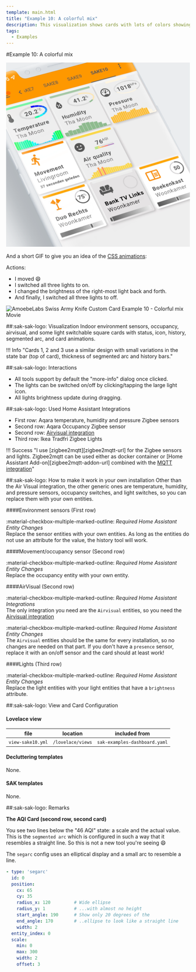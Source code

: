```yaml
---
template: main.html
title: "Example 10: A colorful mix"
description: This visualization shows cards with lots of colors showing indoor environment sensors, occupancy, AirVisual and some light switches and history.
tags:
  - Examples
---
```

#Example 10: A colorful mix

![AmoebeLabs Swiss Army Knife Custom Card Example 10 - Colorful mix]

And a short GIF to give you an idea of the [CSS animations][css-animations]:

Actions:

- I moved :smile:
- I switched all three lights to on.
- I changed the brightness of the right-most light back and forth.
- And finally, I switched all three lights to off.

![AmoebeLabs Swiss Army Knife Custom Card Example 10 - Colorful mix Movie]

##:sak-sak-logo: Visualization
Indoor environment sensors, occupancy, airvisual, and some light switchable square cards with status, icon, history, segmented arc, and card animations.

!!! Info "Cards 1, 2 and 3 use a similar design with small variations in the state bar (top of card), thickness of segmented arc and history bars."


##:sak-sak-logo: Interactions
- All tools support by default the "more-info" dialog once clicked.
- The lights can be switched on/off by clicking/tapping the large light icon.
- All lights brightness update during dragging.

##:sak-sak-logo: Used Home Assistant Integrations
- First row: Aqara temperature, humidity and pressure Zigbee sensors
- Second row: Aqara Occupancy Zigbee sensor
- Second row: [Airvisual integration](https://www.home-assistant.io/integrations/airvisual/)
- Third row: Ikea Tradfri Zigbee Lights

!!! Success "I use [zigbee2mqtt][zigbee2mqtt-url] for the Zigbee sensors and lights. Zigbee2mqtt can be used either as docker container or [Home Assistant Add-on][zigbee2mqtt-addon-url] combined with the [MQTT integration](https://www.home-assistant.io/integrations/mqtt/)"

##:sak-sak-logo: How to make it work in your own installation
Other than the Air Visual integration, the other generic ones are temperature, humidity, and pressure sensors, occupancy switches, and light switches, so you can replace them with your own entities.

####Environment sensors (First row)

:material-checkbox-multiple-marked-outline: _Required Home Assistant Entity Changes_<br>
Replace the sensor entities with your own entities. As long as the entities do not use an attribute for the value, the history tool will work. 

####Movement/occupancy sensor (Second row)

:material-checkbox-multiple-marked-outline: _Required Home Assistant Entity Changes_<br>
Replace the occupancy entity with your own entity.

####AirVisual (Second row)

:material-checkbox-multiple-marked-outline: _Required Home Assistant Integrations_<br>
The only integration you need are the `Airvisual` entities, so you need the [Airvisual integration](https://www.home-assistant.io/integrations/airvisual/)

:material-checkbox-multiple-marked-outline: _Required Home Assistant Entity Changes_<br>
The `Airvisual` entities should be the same for every installation, so no changes are needed on that part. If you don't have a `presence` sensor, replace it with an on/off sensor and the card should at least work!

####Lights (Third row)

:material-checkbox-multiple-marked-outline: _Required Home Assistant Entity Changes_<br>
Replace the light entities with your light entities that have a `brightness` attribute.

##:sak-sak-logo: View and Card Configuration

#### Lovelace view

| file | location | included from |
| ---- | -------- | ------------- |
| `view-sake10.yml` | `/lovelace/views` | `sak-examples-dashboard.yaml`|

#### Decluttering templates
None.

#### SAK templates
None.

##:sak-sak-logo: Remarks

**The AQI Card (second row, second card)**

You see two lines below the "46 AQI" state: a scale and the actual value. This is the `segmented arc` which is configured in such a way that it resembles a straight line. So this is not a new tool you're seeing :smile:

The `segarc` config uses an elliptical display and a small arc to resemble a line.

```yaml linenums="1" hl_lines="6-10"
- type: 'segarc'
  id: 0
  position:
    cx: 65
    cy: 35
    radius_x: 120         # Wide ellipse
    radius_y: 1           # ...with almost no height
    start_angle: 190      # Show only 20 degrees of the
    end_angle: 170        # ..ellipse to look like a straight line
    width: 2
  entity_index: 0
  scale:
    min: 0
    max: 300
    width: 2
    offset: 3
```

<!-- Image references -->

[AmoebeLabs Swiss Army Knife Custom Card Example 10 - Colorful mix]: ../assets/screenshots/sak-example-10.png "Swiss Army Knife Example 10 - Colorful mix"
[AmoebeLabs Swiss Army Knife Custom Card Example 10 - Colorful mix Movie]: ../assets/screenshots/swiss-army-knife-example-10-800x800.gif "Swiss Army Knife Example 10 - Colorful mix Movie"

<!-- Internal references -->
[css-animations]: ../basics/animations/css-animations.md

